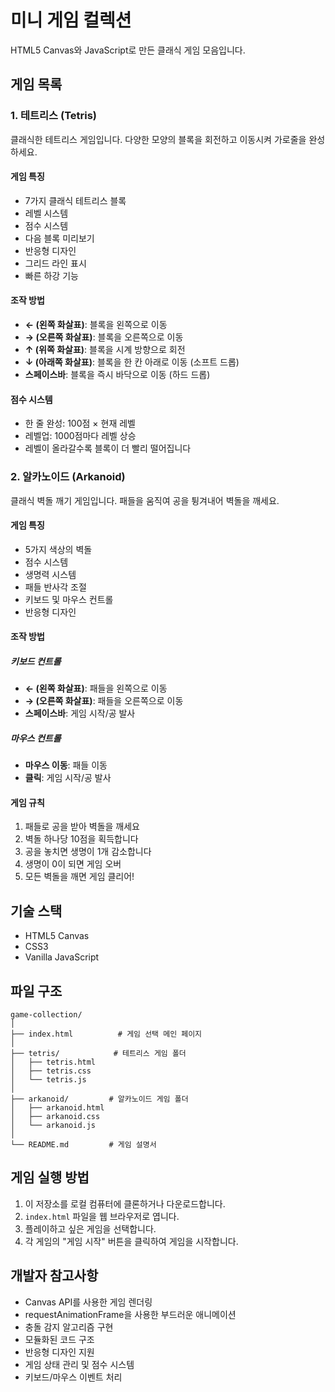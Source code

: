 # 미니 게임 컬렉션

HTML5 Canvas와 JavaScript로 만든 클래식 게임 모음입니다.

## 게임 목록

### 1. 테트리스 (Tetris)

클래식한 테트리스 게임입니다. 다양한 모양의 블록을 회전하고 이동시켜 가로줄을 완성하세요.

#### 게임 특징
- 7가지 클래식 테트리스 블록
- 레벨 시스템
- 점수 시스템
- 다음 블록 미리보기
- 반응형 디자인
- 그리드 라인 표시
- 빠른 하강 기능

#### 조작 방법
- **← (왼쪽 화살표)**: 블록을 왼쪽으로 이동
- **→ (오른쪽 화살표)**: 블록을 오른쪽으로 이동
- **↑ (위쪽 화살표)**: 블록을 시계 방향으로 회전
- **↓ (아래쪽 화살표)**: 블록을 한 칸 아래로 이동 (소프트 드롭)
- **스페이스바**: 블록을 즉시 바닥으로 이동 (하드 드롭)

#### 점수 시스템
- 한 줄 완성: 100점 × 현재 레벨
- 레벨업: 1000점마다 레벨 상승
- 레벨이 올라갈수록 블록이 더 빨리 떨어집니다

### 2. 알카노이드 (Arkanoid)

클래식 벽돌 깨기 게임입니다. 패들을 움직여 공을 튕겨내어 벽돌을 깨세요.

#### 게임 특징
- 5가지 색상의 벽돌
- 점수 시스템
- 생명력 시스템
- 패들 반사각 조절
- 키보드 및 마우스 컨트롤
- 반응형 디자인

#### 조작 방법
##### 키보드 컨트롤
- **← (왼쪽 화살표)**: 패들을 왼쪽으로 이동
- **→ (오른쪽 화살표)**: 패들을 오른쪽으로 이동
- **스페이스바**: 게임 시작/공 발사

##### 마우스 컨트롤
- **마우스 이동**: 패들 이동
- **클릭**: 게임 시작/공 발사

#### 게임 규칙
1. 패들로 공을 받아 벽돌을 깨세요
2. 벽돌 하나당 10점을 획득합니다
3. 공을 놓치면 생명이 1개 감소합니다
4. 생명이 0이 되면 게임 오버
5. 모든 벽돌을 깨면 게임 클리어!

## 기술 스택

- HTML5 Canvas
- CSS3
- Vanilla JavaScript

## 파일 구조

```
game-collection/
│
├── index.html          # 게임 선택 메인 페이지
│
├── tetris/            # 테트리스 게임 폴더
│   ├── tetris.html
│   ├── tetris.css
│   └── tetris.js
│
├── arkanoid/         # 알카노이드 게임 폴더
│   ├── arkanoid.html
│   ├── arkanoid.css
│   └── arkanoid.js
│
└── README.md         # 게임 설명서
```

## 게임 실행 방법

1. 이 저장소를 로컬 컴퓨터에 클론하거나 다운로드합니다.
2. `index.html` 파일을 웹 브라우저로 엽니다.
3. 플레이하고 싶은 게임을 선택합니다.
4. 각 게임의 "게임 시작" 버튼을 클릭하여 게임을 시작합니다.

## 개발자 참고사항

- Canvas API를 사용한 게임 렌더링
- requestAnimationFrame을 사용한 부드러운 애니메이션
- 충돌 감지 알고리즘 구현
- 모듈화된 코드 구조
- 반응형 디자인 지원
- 게임 상태 관리 및 점수 시스템
- 키보드/마우스 이벤트 처리 